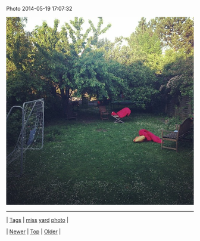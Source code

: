 <!--
title: Photo 2014-05-19 17
date: 2020-06-28T15:27:00.290Z
tags: miss, yard, photo
-->


Photo 2014-05-19 17:07:32

![](86223000729-0.jpg)

<!--BOTTOM-POST-NAVIGATION-->
---

| [Tags](tags.md) | [miss](tag-miss.md) [yard](tag-yard.md) [photo](tag-photo.md) |

| [Newer](86215606204.md) | [Top](index.md) | [Older](86227809643.md) |